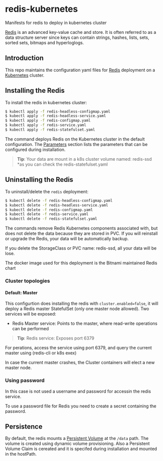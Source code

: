 # redis-kubernetes
Manifests for redis to deploy in kubernetes cluster

[Redis](http://redis.io/) is an advanced key-value cache and store. It is often referred to as a data structure server since keys can contain strings, hashes, lists, sets, sorted sets, bitmaps and hyperloglogs.

## Introduction

This repo maintains the configuration yaml files for [Redis](https://github.com/bitnami/bitnami-docker-redis) deployment on a [Kubernetes](http://kubernetes.io) cluster.

## Installing the Redis 

To install the redis in kubernetes cluster:

```bash
$ kubectl apply -f redis-headless-configmap.yaml
$ kubectl apply -f redis-headless-service.yaml
$ kubectl apply -f redis-configmap.yaml
$ kubectl apply -f redis-service.yaml
$ kubectl apply -f redis-statefulset.yaml
```

The command deploys Redis on the Kubernetes cluster in the default configuration. 
The [Parameters](#parameters) section lists the parameters that can be configured during installation.

> **Tip**: Your data are mount in a k8s cluster volume named: redis-ssd *as you can check the redis-statefulset.yaml

## Uninstalling the Redis

To uninstall/delete the `redis` deployment:

```bash
$ kubectl delete -f redis-headless-configmap.yaml
$ kubectl delete -f redis-headless-service.yaml
$ kubectl delete -f redis-configmap.yaml
$ kubectl delete -f redis-service.yaml
$ kubectl delete -f redis-statefulset.yaml
```

The commands remove Redis Kubernetes components associated with, but does not delete the data because they are stored in PVC.
If you will reinstall or upgrade the Redis, your data will be automatically backup.

If you delete the StorageClass or PVC name: redis-ssd, all your data will be lose.


The docker image used for this deployment is the Bitnami maintained Redis chart


### Cluster topologies

#### Default: Master

This configurtion does installing the redis with `cluster.enabled=false`, it will deploy a Redis master StatefulSet (only one master node allowed). Two services will be exposed:

   - Redis Master service: Points to the master, where read-write operations can be performed
   > **Tip**: Redis service: Exposes port 6379

For perations, access the service using port 6379, and query the current master using (redis-cli or k8s exex)

In case the current master crashes, the Cluster containers will elect a new master node.


### Using password
In this case is not used a username and password for accessin the redis service.

To use a password file for Redis you need to create a secret containing the password.


## Persistence

By default, the redis mounts a [Persistent Volume](http://kubernetes.io/docs/user-guide/persistent-volumes/) at the `/data` path. The volume is created using dynamic volume provisioning. 
Also a Persistent Volume Claim is cereated and it is specifed during installation and mounted in the hostPath.



